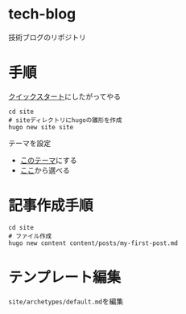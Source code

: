 # tech-blog

技術ブログのリポジトリ

# 手順

[クイックスタート](https://gohugo.io/getting-started/quick-start/)にしたがってやる

```shell
cd site
# siteディレクトリにhugoの雛形を作成
hugo new site site
```

テーマを設定

- [このテーマ](https://github.com/adityatelange/hugo-PaperMod/wiki/Installation)にする
- [ここ](https://themes.gohugo.io/tags/blog/)から選べる

# 記事作成手順

```shell
cd site
# ファイル作成
hugo new content content/posts/my-first-post.md
```

# テンプレート編集

`site/archetypes/default.md`を編集
